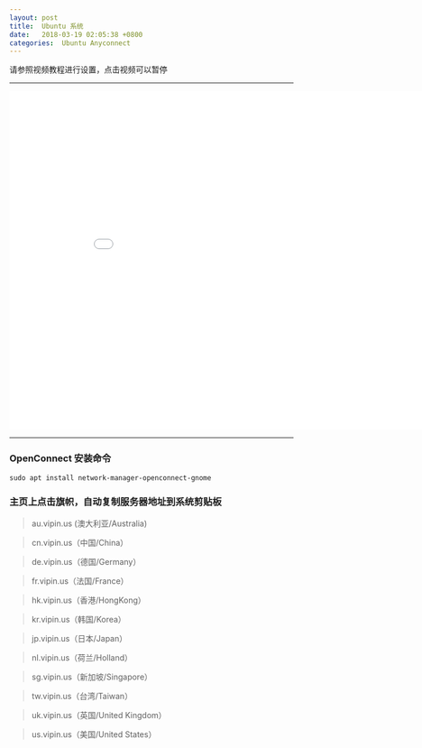 ```yaml
---
layout: post
title:  Ubuntu 系统
date:   2018-03-19 02:05:38 +0800
categories:  Ubuntu Anyconnect
---
```


请参照视频教程进行设置，点击视频可以暂停

****
<iframe width="900" height="600" src="/files/Ubuntu.mp4" frameborder="0" allow="autoplay; encrypted-media" allowfullscreen></iframe>

****

### OpenConnect 安装命令

```
sudo apt install network-manager-openconnect-gnome
```

### 主页上点击旗帜，自动复制服务器地址到系统剪贴板

>au.vipin.us (澳大利亚/Australia)

>cn.vipin.us（中国/China）

>de.vipin.us（德国/Germany）

>fr.vipin.us（法国/France）

>hk.vipin.us（香港/HongKong）

>kr.vipin.us（韩国/Korea）

>jp.vipin.us（日本/Japan）

>nl.vipin.us（荷兰/Holland）

>sg.vipin.us（新加坡/Singapore）

>tw.vipin.us（台湾/Taiwan）

>uk.vipin.us（英国/United Kingdom）

>us.vipin.us（美国/United States）
